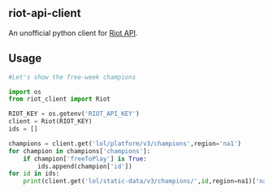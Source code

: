 ## riot-api-client
An unofficial python client for [Riot API](https://developer.riotgames.com/).

## Usage

``` python
#Let's show the free-week champions

import os
from riot_client import Riot

RIOT_KEY = os.getenv('RIOT_API_KEY')
client = Riot(RIOT_KEY)
ids = []

champions = client.get('lol/platform/v3/champions',region='na1')
for champion in champions['champions']:
	if champion['freeToPlay'] is True:
		ids.append(champion['id'])
for id in ids:
	print(client.get('lol/static-data/v3/champions/',id,region=na1)['name'])
  
```


